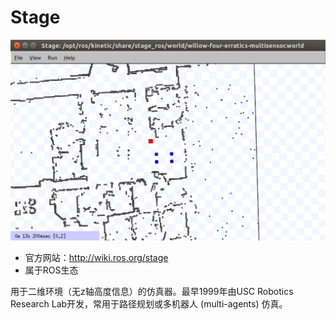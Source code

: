 # Stage
![5e430036ce538f09f700003a](assets/1bf6e48d7432498b967434bd91f53213.png)

- 官方网站：http://wiki.ros.org/stage
- 属于ROS生态

用于二维环境（无z轴高度信息）的仿真器。最早1999年由USC Robotics Research Lab开发，常用于路径规划或多机器人 (multi-agents) 仿真。
